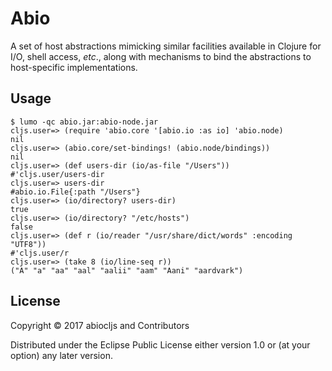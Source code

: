 # Abio

A set of host abstractions mimicking similar facilities available in Clojure for I/O, shell access, _etc_., along with mechanisms to bind the abstractions to host-specific implementations.

## Usage

```
$ lumo -qc abio.jar:abio-node.jar
cljs.user=> (require 'abio.core '[abio.io :as io] 'abio.node)
nil
cljs.user=> (abio.core/set-bindings! (abio.node/bindings))
nil
cljs.user=> (def users-dir (io/as-file "/Users"))
#'cljs.user/users-dir
cljs.user=> users-dir
#abio.io.File{:path "/Users"}
cljs.user=> (io/directory? users-dir)
true
cljs.user=> (io/directory? "/etc/hosts")
false
cljs.user=> (def r (io/reader "/usr/share/dict/words" :encoding "UTF8"))
#'cljs.user/r
cljs.user=> (take 8 (io/line-seq r))
("A" "a" "aa" "aal" "aalii" "aam" "Aani" "aardvark")
```

## License

Copyright © 2017 abiocljs and Contributors

Distributed under the Eclipse Public License either version 1.0 or (at your option) any later version.